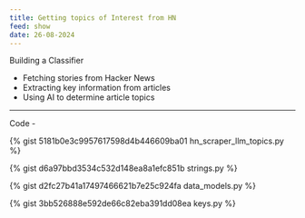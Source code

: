 ```yaml
---
title: Getting topics of Interest from HN
feed: show
date: 26-08-2024
---
```


Building a Classifier
   - Fetching stories from Hacker News
   - Extracting key information from articles
   - Using AI to determine article topics

---

Code -

{% gist 5181b0e3c9957617598d4b446609ba01 hn_scraper_llm_topics.py %}


{% gist d6a97bbd3534c532d148ea8a1efc851b strings.py %}

{% gist d2fc27b41a17497466621b7e25c924fa data_models.py %}

{% gist 3bb526888e592de66c82eba391dd08ea keys.py %}
